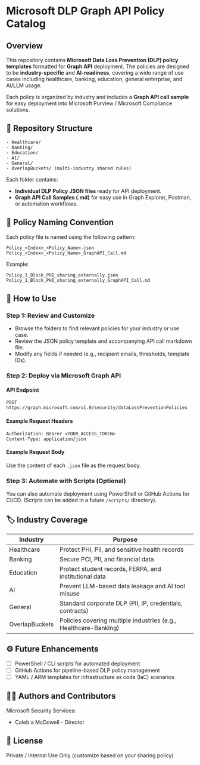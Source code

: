 # Microsoft DLP Graph API Policy Catalog

## Overview

This repository contains **Microsoft Data Loss Prevention (DLP) policy templates** formatted for **Graph API** deployment. The policies are designed to be **industry-specific** and **AI-readiness**, covering a wide range of use cases including healthcare, banking, education, general enterprise, and AI/LLM usage. 

Each policy is organized by industry and includes a **Graph API call sample** for easy deployment into Microsoft Purview / Microsoft Compliance solutions.

## 📂 Repository Structure

```
- Healthcare/
- Banking/
- Education/
- AI/
- General/
- OverlapBuckets/ (multi-industry shared rules)
```

Each folder contains:
- **Individual DLP Policy JSON files** ready for API deployment.
- **Graph API Call Samples (.md)** for easy use in Graph Explorer, Postman, or automation workflows.

## 📜 Policy Naming Convention

Each policy file is named using the following pattern:

```
Policy_<Index>_<Policy_Name>.json
Policy_<Index>_<Policy_Name>_GraphAPI_Call.md
```

Example:
```
Policy_1_Block_PHI_sharing_externally.json
Policy_1_Block_PHI_sharing_externally_GraphAPI_Call.md
```

## 🚀 How to Use

### Step 1: Review and Customize

- Browse the folders to find relevant policies for your industry or use case.
- Review the JSON policy template and accompanying API call markdown file.
- Modify any fields if needed (e.g., recipient emails, thresholds, template IDs).

### Step 2: Deploy via Microsoft Graph API

#### API Endpoint

```
POST https://graph.microsoft.com/v1.0/security/dataLossPreventionPolicies
```

#### Example Request Headers

```
Authorization: Bearer <YOUR_ACCESS_TOKEN>
Content-Type: application/json
```

#### Example Request Body

Use the content of each `.json` file as the request body.

### Step 3: Automate with Scripts (Optional)

You can also automate deployment using PowerShell or GitHub Actions for CI/CD. (Scripts can be added in a future `/scripts/` directory).

## 🏷️ Industry Coverage

| Industry       | Purpose                                                    |
|----------------|------------------------------------------------------------|
| Healthcare     | Protect PHI, PII, and sensitive health records              |
| Banking        | Secure PCI, PII, and financial data                        |
| Education      | Protect student records, FERPA, and institutional data     |
| AI             | Prevent LLM-based data leakage and AI tool misuse          |
| General        | Standard corporate DLP (PII, IP, credentials, contracts)   |
| OverlapBuckets | Policies covering multiple industries (e.g., Healthcare-Banking) |

## ⚙️ Future Enhancements

- [ ] PowerShell / CLI scripts for automated deployment
- [ ] GitHub Actions for pipeline-based DLP policy management
- [ ] YAML / ARM templates for infrastructure as code (IaC) scenarios

## 🧑‍💼 Authors and Contributors
Microsoft Security Services:

- Caleb a McDowell - Director

## 📄 License

Private / Internal Use Only (customize based on your sharing policy)
